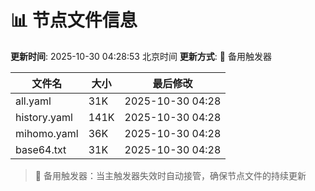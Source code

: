 # 📊 节点文件信息

**更新时间**: 2025-10-30 04:28:53 北京时间
**更新方式**: 🔄 备用触发器

| 文件名 | 大小 | 最后修改 |
|--------|------|----------|
| all.yaml | 31K | 2025-10-30 04:28 |
| history.yaml | 141K | 2025-10-30 04:28 |
| mihomo.yaml | 36K | 2025-10-30 04:28 |
| base64.txt | 31K | 2025-10-30 04:28 |

> 🔄 备用触发器：当主触发器失效时自动接管，确保节点文件的持续更新
